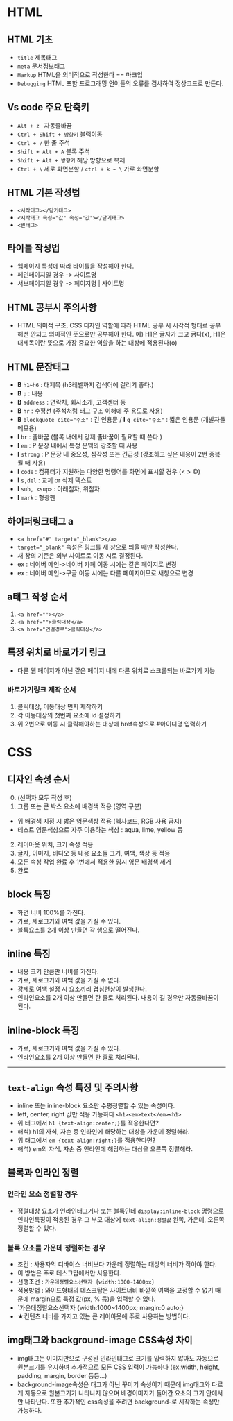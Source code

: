 # HTML 
## HTML 기초
* `title` 제목태그
* `meta` 문서정보태그
* `Markup` HTML을 의미적으로 작성한다 == 마크업
* `Debugging` HTML 포함 프로그래밍 언어들의 오류를 검사하여 정상코드로 만든다.
## Vs code 주요 단축키
* `Alt + z ` 자동줄바꿈
* `Ctrl + Shift + 방향키` 블럭이동
* `Ctrl + /` 한 줄 주석
* `Shift + Alt + A` 블록 주석
* `Shift + Alt + 방향키` 해당 방향으로 복제
* `Ctrl + \` 세로 화면분할 / `ctrl + k ~ \` 가로 화면분할
## HTML 기본 작성법
* `<시작태그></닫기태그>`
* `<시작태그 속성="값" 속성="값"></닫기태그>`
* `<빈태그>`
## 타이틀 작성법
* 웹페이지 특성에 따라 타이틀을 작성해야 한다.
* 페인페이지일 경우 -> 사이트명
* 서브페이지일 경우 -> 페이지명 | 사이트명
## HTML 공부시 주의사항
* HTML 의미적 구조, CSS 디자인 역할에 따라 HTML 공부 시 시각적 형태로 공부해선 안되고 의미적인 뜻으로만 공부해야 한다.
예) H1은 글자가 크고 굵다(x), H1은 대제목이란 뜻으로 가장 중요한 역할을 하는 대상에 적용된다(o)
## HTML 문장태그
* **B** `h1~h6` : 대제목 (h3레벨까지 검색어에 걸리기 좋다.)
* **B** `p` : 내용
* **B** `address` : 연락처, 회사소개, 고객센터 등
* **B** `hr` : 수평선 (주석처럼 태그 구조 이해에 주 용도로 사용)
* **B** `blockquote cite="주소"` : 긴 인용문 / **I** `q cite="주소"` : 짧은 인용문 (개발자들 메모용)
* **I** `br` : 줄바꿈 (블록 내에서 강제 줄바꿈이 필요할 때 쓴다.)
* **I** `em` : P 문장 내에서 특정 문맥의 강조할 때 사용 
* **I** `strong` : P 문장 내 중요성, 심각성 또는 긴급성 (강조하고 싶은 내용이 2번 중복될 때 사용)
* **I** `code` : 컴퓨터가 지원하는 다양한 명령어를 화면에 표시할 경우 (&lt; &gt; &copy;)
* **I** `s,del` : 교체 or 삭제 텍스트
* **I** `sub, <sup>` : 아래첨자, 위첨자
* **I** `mark` : 형광펜
## 하이퍼링크태그 a
* `<a href="#" target="_blank"></a>`
* `target="_blank"` 속성은 링크를 새 창으로 띄울 때만 작성한다.
* 새 창의 기준은 외부 사이트로 이동 시로 결정된다.
* ex : 네이버 메인->네이버 카페 이동 시에는 같은 페이지로 변경
* ex : 네이버 메인->구글 이동 시에는 다른 페이지이므로 새창으로 변경
## a태그 작성 순서
1. `<a href=""></a>`
2. `<a href="">클릭대상</a>`
3. `<a href="연결경로">클릭대상</a>`
## 특정 위치로 바로가기 링크
* 다른 웹 페이지가 아닌 같은 페이지 내에 다른 위치로 스크롤되는 바로가기 기능
### 바로가기링크 제작 순서
1. 클릭대상, 이동대상 먼저 제작하기
2. 각 이동대상의 첫번째 요소에 id 설정하기
3. 위 2번으로 이동 시 클릭해야하는 대상에 href속성으로 #아이디명 입력하기

# CSS
## 디자인 속성 순서
0. (선택자 모두 작성 후)
1. 그룹 또는 큰 박스 요소에 배경색 적용 (영역 구분)
* 위 배경색 지정 시 밝은 영문색상 적용 (헥사코드, RGB 사용 금지)
* 테스트 영문색상으로 자주 이용하는 색상 : aqua, lime, yellow 등
2. 레이아웃 위치, 크기 속성 적용
3. 글자, 이미지, 비디오 등 내용 요소들 크기, 여백, 색상 등 적용
4. 모든 속성 작업 완료 후 1번에서 적용한 임시 영문 배경색 제거
5. 완료

## block 특징
* 화면 너비 100%를 가진다.
* 가로, 세로크기와 여백 값을 가질 수 있다.
* 블록요소를 2개 이상 만들면 각 행으로 떨어진다.
## inline 특징
* 내용 크기 만큼만 너비를 가진다.
* 가로, 세로크기와 여백 값을 가질 수 없다.
* 강제로 여백 설정 시 요소끼리 겹침현상이 발생한다.
* 인라인요소를 2개 이상 만들면 한 줄로 처리된다. 내용이 길 경우만 자동줄바꿈이 된다.
## inline-block 특징 
* 가로, 세로크기와 여백 값을 가질 수 있다.
* 인라인요소를 2개 이상 만들면 한 줄로 처리된다.
---
## `text-align` 속성 특징 및 주의사항
* inline 또는 inline-block 요소만 수평정렬할 수 있는 속성이다.
* left, center, right 값만 적용 가능하다
`<h1><em>text</em><h1>`
* 위 태그에서 `h1 {text-align:center;}`를 적용한다면?
* 해석) h1의 자식, 자손 중 인라인에 해당하는 대상을 가운데 정렬해라.
* 위 태그에서 `em {text-align:right;}`를 적용한다면?
* 해석) em의 자식, 자손 중 인라인에 해당하는 대상을 오른쪽 정렬해라.
## 블록과 인라인 정렬
### 인라인 요소 정렬할 경우
* 정렬대상 요소가 인라인태그거나 또는 블록인데 `display:inline-block` 명령으로 인라인특징이 적용된 경우 그 부모 대상에 `text-align:정렬값` 왼쪽, 가운데, 오른쪽 정렬할 수 있다.
### 블록 요소를 가운데 정렬하는 경우
* 조건 : 사용자의 디바이스 너비보다 가운데 정렬하는 대상의 너비가 작아야 한다.
* 이 방법은 주로 데스크탑에서만 사용한다.
* 선행조건 : `가운데정렬요소선택자 {width:1000~1400px}`
* 적용방법 : 와이드형태의 데스크탑은 사이트너비 바깥쪽 여백을 고정할 수 없기 때문에 margin으로 특정 값(px, % 등)을 입력할 수 없다.
* `가운데정렬요소선택자 {width:1000~1400px; margin:0 auto;}
* ★컨텐츠 너비를 가지고 있는 큰 레이아웃에 주로 사용하는 방법이다.
## img태그와 background-image CSS속성 차이
* img태그는 이미지만으로 구성된 인라인태그로 크기를 입력하지 않아도 자동으로 원본크기를 유지하며 추가적으로 모든 CSS 입력이 가능하다 (ex:width, height, padding, margin, border 등등...)
* background-image속성은 태그가 아닌 꾸미기 속성이기 때문에 img태그와 다르게 자동으로 원본크기가 나타나지 않으며 배경이미지가 들어간 요소의 크기 안에서만 나타난다. 또한 추가적인 css속성을 주려면 background-로 시작하는 속성만 가능하다.